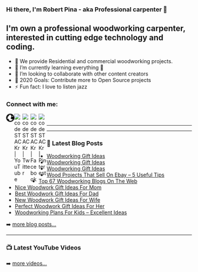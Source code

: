 <!--
**woodworking-rob/woodworking-rob** is a ✨ _special_ ✨ repository because its `README.md` (this file) appears on your GitHub profile.

Here are some ideas to get you started:

- 🔭 We provide Residential and commercial woodworking projects.
- 🌱 I’m currently learning everything.
- 👯 I’m looking to collaborate with other content creators.
- 🤔 I’m looking for help with ...
- 💬 Ask me about ...
- 📫 How to reach me: ...
- 😄 Pronouns: ...
- ⚡ Fun fact: ...
-->



### Hi there, I'm Robert Pina - aka Professional carpenter 👋
## I'm own a professional woodworking carpenter, interested in cutting edge technology and coding.

- 🔭 We provide Residential and commercial woodworking projects.
- 🌱 I’m currently learning everything 🤣
- 👯 I’m looking to collaborate with other content creators
- 💬 2020 Goals: Contribute more to Open Source projects
- ⚡ Fun fact: I love to listen jazz


### Connect with me:

[<img align="left" alt="codeSTACKr.com" width="22px" src="https://raw.githubusercontent.com/iconic/open-iconic/master/svg/globe.svg" />][website]
[<img align="left" alt="codeSTACKr | YouTube" width="22px" src="https://cdn.jsdelivr.net/npm/simple-icons@v3/icons/youtube.svg" />][youtube]
[<img align="left" alt="codeSTACKr | Twitter" width="22px" src="https://cdn.jsdelivr.net/npm/simple-icons@v3/icons/twitter.svg" />][twitter]
[<img align="left" alt="codeSTACKr | Facebook" width="22px" src="https://cdn.jsdelivr.net/npm/simple-icons@v3/icons/facebook.svg" />][facebook]
[<img align="left" alt="codeSTACKr | Pinterest" width="22px" src="https://cdn.jsdelivr.net/npm/simple-icons@v3/icons/pinterest.svg" />][pinterest]

<br />

---

---

### 📕 Latest Blog Posts

<!-- BLOG-POST-LIST:START -->
- [Woodworking Gift Ideas](https://www.woodworkcenter.com/woodworking-gift-ideas/)
- [Woodworking Gift Ideas](https://www.youtube.com/watch?v=2yOkUEnHbnw)
- [Woodworking Gift Ideas](https://woodworking-bob.blogspot.com/2020/12/woodworking-gift-ideas_12.html)
- [Wood Projects That Sell On Ebay – 5 Useful Tips](https://www.woodworkcenter.com/selling-woodworking-on-ebay/)
- [Top 67 Woodworking Blogs On The Web](https://www.woodworkcenter.com/top-67-woodworking-blogs-on-the-web/)
- [Nice Woodwork Gift Ideas For Mom](https://www.woodworkcenter.com/nice-woodwork-gift-ideas-for-mom/)
- [Best Woodwork Gift Ideas For Dad](https://www.woodworkcenter.com/best-woodwork-gift-ideas-for-dad/)
- [New Woodwork Gift Ideas For Wife](https://www.woodworkcenter.com/new-woodwork-gift-ideas-for-wife/)
- [Perfect Woodwork Gift Ideas For Her](https://www.woodworkcenter.com/perfect-woodwork-gift-ideas-for-her/)
- [Woodworking Plans For Kids – Excellent Ideas](https://www.woodworkcenter.com/woodworking-plans-for-kids/)
<!-- BLOG-POST-LIST:END -->

➡️ [more blog posts...](https://www.woodworkcenter.com)

---

### 📺 Latest YouTube Videos
➡️ [more videos...](https://www.youtube.com/channel/UC_ZbjWiZQVpodGs4IdTFr4Q)


[website]: https://www.woodworkcenter.com
[twitter]: https://twitter.com/Woodworking_Rob
[youtube]: https://www.youtube.com/channel/UC_ZbjWiZQVpodGs4IdTFr4Q
[facebook]: https://www.facebook.com/Woodworking-100258031964332
[pinterest]: https://www.pinterest.com/Woodworking_Rob
